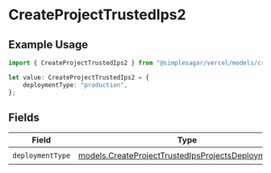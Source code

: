 # CreateProjectTrustedIps2

## Example Usage

```typescript
import { CreateProjectTrustedIps2 } from "@simplesagar/vercel/models/createprojectop.js";

let value: CreateProjectTrustedIps2 = {
    deploymentType: "production",
};
```

## Fields

| Field                                                                                                              | Type                                                                                                               | Required                                                                                                           | Description                                                                                                        |
| ------------------------------------------------------------------------------------------------------------------ | ------------------------------------------------------------------------------------------------------------------ | ------------------------------------------------------------------------------------------------------------------ | ------------------------------------------------------------------------------------------------------------------ |
| `deploymentType`                                                                                                   | [models.CreateProjectTrustedIpsProjectsDeploymentType](../models/createprojecttrustedipsprojectsdeploymenttype.md) | :heavy_check_mark:                                                                                                 | N/A                                                                                                                |